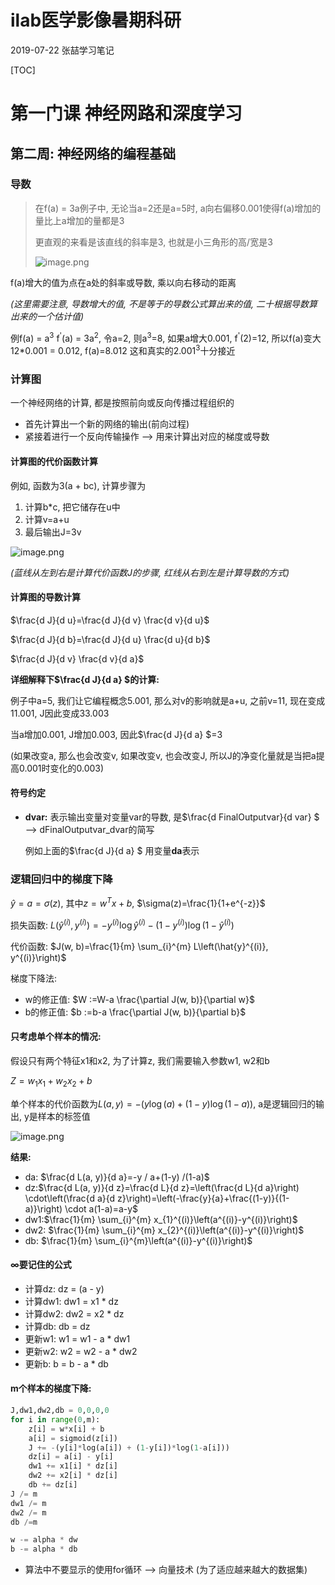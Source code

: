 # ilab医学影像暑期科研

2019-07-22 张喆学习笔记

[TOC]

# 第一门课 神经网路和深度学习

## 第二周: 神经网络的编程基础

### 导数

> 在f(a) = 3a例子中, 无论当a=2还是a=5时, a向右偏移0.001使得f(a)增加的量比上a增加的量都是3
>
> 更直观的来看是该直线的斜率是3, 也就是小三角形的高/宽是3
>
> ![image.png](https://upload-images.jianshu.io/upload_images/12014150-89f3e85acb84fb1b.png?imageMogr2/auto-orient/strip%7CimageView2/2/w/1240)

f(a)增大的值为点在a处的斜率或导数, 乘以向右移动的距离

*(这里需要注意, 导数增大的值, 不是等于的导数公式算出来的值, 二十根据导数算出来的一个估计值)*

例f(a) = a<sup>3</sup>    f<sup>'</sup>(a) = 3a<sup>2</sup>, 令a=2, 则a<sup>3</sup>=8, 如果a增大0.001, f<sup>'</sup>(2)=12, 所以f(a)变大12*0.001 = 0.012, f(a)=8.012 这和真实的2.001<sup>3</sup>十分接近

### 计算图

一个神经网络的计算, 都是按照前向或反向传播过程组织的

- 首先计算出一个新的网络的输出(前向过程)
- 紧接着进行一个反向传输操作 --> 用来计算出对应的梯度或导数

#### 计算图的代价函数计算

例如, 函数为3(a + bc), 计算步骤为

1. 计算b*c, 把它储存在u中
2. 计算v=a+u
3. 最后输出J=3v

![image.png](https://upload-images.jianshu.io/upload_images/12014150-721809d96e2ce459.png?imageMogr2/auto-orient/strip%7CimageView2/2/w/1240)

*(蓝线从左到右是计算代价函数J的步骤, 红线从右到左是计算导数的方式)*

#### 计算图的导数计算

$\frac{d J}{d u}=\frac{d J}{d v} \frac{d v}{d u}$

$\frac{d J}{d b}=\frac{d J}{d u} \frac{d u}{d b}$

$\frac{d J}{d v} \frac{d v}{d a}$

**详细解释下$\frac{d J}{d a} $的计算:** 

例子中a=5, 我们让它编程概念5.001, 那么对v的影响就是a+u, 之前v=11, 现在变成11.001, J因此变成33.003

当a增加0.001, J增加0.003, 因此$\frac{d J}{d a} $=3

(如果改变a, 那么也会改变v, 如果改变v, 也会改变J, 所以J的净变化量就是当把a提高0.001时变化的0.003)

#### 符号约定

- **dvar:** 表示输出变量对变量var的导数, 是$\frac{d FinalOutputvar}{d var} $ --> dFinalOutputvar_dvar的简写

  例如上面的$\frac{d J}{d a} $ 用变量**da**表示

### 逻辑回归中的梯度下降

$\hat{y}=a=\sigma(z)$, 其中$z=w^{T} x+b$, $\sigma(z)=\frac{1}{1+e^{-z}}$

损失函数: $L\left(\hat{y}^{(i)}, y^{(i)}\right)=-y^{(i)} \log \hat{y}^{(i)}-\left(1-y^{(i)}\right) \log \left(1-\hat{y}^{(i)}\right)$

代价函数: $J(w, b)=\frac{1}{m} \sum_{i}^{m} L\left(\hat{y}^{(i)}, y^{(i)}\right)$

梯度下降法:

- w的修正值: $W :=W-a \frac{\partial J(w, b)}{\partial w}$
- b的修正值: $b :=b-a \frac{\partial J(w, b)}{\partial b}$

#### 只考虑单个样本的情况:

假设只有两个特征x1和x2, 为了计算z, 我们需要输入参数w1, w2和b

$Z=w_{1} x_{1}+w_{2} x_{2}+b$

单个样本的代价函数为$L(a, y)=-(y \log (a)+(1-y) \log (1-a))$, a是逻辑回归的输出, y是样本的标签值

![image.png](https://upload-images.jianshu.io/upload_images/12014150-89b6269f53ba91dc.png?imageMogr2/auto-orient/strip%7CimageView2/2/w/1240)

**结果:**

- da: $\frac{d L(a, y)}{d a}=-y / a+(1-y) /(1-a)$
- dz:$\frac{d L(a, y)}{d z}=\frac{d L}{d z}=\left(\frac{d L}{d a}\right) \cdot\left(\frac{d a}{d z}\right)=\left(-\frac{y}{a}+\frac{(1-y)}{(1-a)}\right) \cdot a(1-a)=a-y$
- dw1:$\frac{1}{m} \sum_{i}^{m} x_{1}^{(i)}\left(a^{(i)}-y^{(i)}\right)$
- dw2: $\frac{1}{m} \sum_{i}^{m} x_{2}^{(i)}\left(a^{(i)}-y^{(i)}\right)$
- db: $\frac{1}{m} \sum_{i}^{m}\left(a^{(i)}-y^{(i)}\right)$

#### $\infty$要记住的公式

- 计算dz: dz = (a - y)
- 计算dw1: dw1 = x1 * dz
- 计算dw2: dw2 = x2 * dz
- 计算db: db = dz
- 更新w1: w1 = w1 - a * dw1
- 更新w2: w2 = w2 - a * dw2
- 更新b: b = b - a * db

#### m个样本的梯度下降: 

```python
J,dw1,dw2,db = 0,0,0,0
for i in range(0,m):
    z[i] = w*x[i] + b
    a[i] = sigmoid(z[i])
    J += -(y[i]*log(a[i]) + (1-y[i])*log(1-a[i]))
    dz[i] = a[i] - y[i]
    dw1 += x1[i] * dz[i]
    dw2 += x2[i] * dz[i]
    db += dz[i]
J /= m
dw1 /= m
dw2 /= m
db /=m

w -= alpha * dw
b -= alpha * db
```

- 算法中不要显示的使用for循环 --> 向量技术 (为了适应越来越大的数据集)